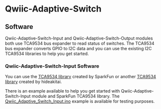 # Qwiic-Adaptive-Switch

## Software 

Qwiic-Adaptive-Switch-Input and Qwiic-Adaptive-Switch-Output modules both use TCA9534 bus expander to read status of switches. The TCA9534 bus expander converts GPIO to I2C data and you can use the existing I2C TCA9534 libraries to help you get started.

### Qwiic-Adaptive-Switch-Input Software

You can use the <a href="https://github.com/sparkfun/SparkFun_Qwiic_GPIO_Library">TCA9534 library</a> created by SparkFun or another <a href="https://github.com/hideakitai/TCA9534">TCA9534 library</a> created by hideakitai.

There is an example available to help you get started with Qwiic-Adaptive-Switch-Input module and SparkFun TCA9534 library. The <a href="https://raw.githubusercontent.com/milador/Qwiic-Adaptive-Switch/main/Software/Arduino/Qwiic_Adaptive_Switch_Input/Qwiic_Adaptive_Switch_Input.ino">Qwiic_Adaptive_Switch_Input.ino</a> example is available for testing purposes.

